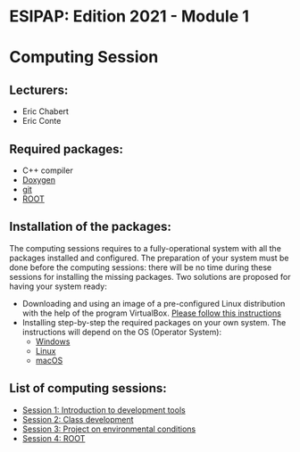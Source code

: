# ESIPAP: Edition 2021 - Module 1
#   Computing Session


## Lecturers:
  - Eric Chabert
  - Eric Conte


## Required packages:
  - C++ compiler
  - [Doxygen](https://www.doxygen.nl/index.html)
  - [git](https://github.com/)
  - [ROOT](https://root.cern.ch/)


## Installation of the packages:
 
The computing sessions requires to a fully-operational system with all the packages installed and configured. The preparation of your system must be done before the computing sessions: there will be no time during these sessions for installing the missing packages.
Two solutions are proposed for having your system ready:

  - Downloading and using an image of a pre-configured Linux distribution with the help of the program VirtualBox. [Please follow this instructions](doc/install/VirtualBox.md)
  - Installing step-by-step the required packages on your own system. The instructions will depend on the OS (Operator System): 
    - [Windows](doc/install/Windows.md)
    - [Linux](doc/install/Linux.md)
    - [macOS](doc/install/macOS.md)


## List of computing sessions:
  - [Session 1: Introduction to development tools](sessions/Session1.md)
  - [Session 2: Class development](sessions/Session2.md)
  - [Session 3: Project on environmental conditions](Session3.md)
  - [Session 4: ROOT](sessions/Session4.md)


